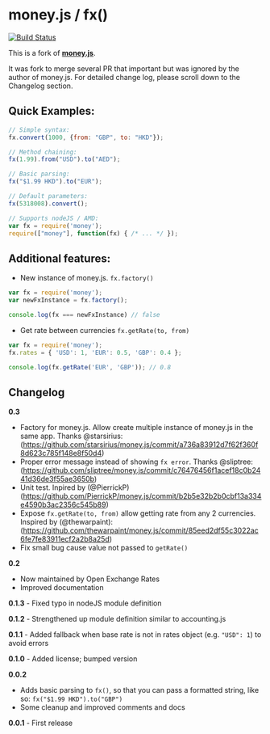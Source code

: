 
# money.js / fx()

[![Build Status](https://travis-ci.org/ducdigital/money.js.svg?branch=master)](https://travis-ci.org/ducdigital/money.js)

This is a fork of **[money.js](http://openexchangerates.github.io/money.js/)**.

It was fork to merge several PR that important but was ignored by the author of money.js.
For detailed change log, please scroll down to the Changelog section.

## Quick Examples:

```javascript
// Simple syntax:
fx.convert(1000, {from: "GBP", to: "HKD"});

// Method chaining:
fx(1.99).from("USD").to("AED");

// Basic parsing:
fx("$1.99 HKD").to("EUR");

// Default parameters:
fx(5318008).convert();

// Supports nodeJS / AMD:
var fx = require('money');
require(["money"], function(fx) { /* ... */ });
```

## Additional features:

- New instance of money.js. `fx.factory()`
```javascript
var fx = require('money');
var newFxInstance = fx.factory();

console.log(fx === newFxInstance) // false
```

- Get rate between currencies `fx.getRate(to, from)`
```javascript
var fx = require('money');
fx.rates = { 'USD': 1, 'EUR': 0.5, 'GBP': 0.4 };

console.log(fx.getRate('EUR', 'GBP')); // 0.8
```

## Changelog
**0.3**
* Factory for money.js. Allow create multiple instance of money.js in the same app. Thanks @starsirius: (https://github.com/starsirius/money.js/commit/a736a83912d7f62f360f8d623c785f148e8f50d4)
* Proper error message instead of showing `fx error`. Thanks @sliptree:  (https://github.com/sliptree/money.js/commit/c76476456f1acef18c0b2441d36de3f55ae3650b)
* Unit test. Inpired by (@PierrickP)(https://github.com/PierrickP/money.js/commit/b2b5e32b2b0cbf13a334e4590b3ac2356c545b89)
* Expose `fx.getRate(to, from)` allow getting rate from any 2 currencies. Inspired by (@thewarpaint): (https://github.com/thewarpaint/money.js/commit/85eed2df55c3022ac6fe7fe83911ecf2a2b8a25d)
* Fix small bug cause value not passed to `getRate()`

**0.2**
* Now maintained by Open Exchange Rates
* Improved documentation

**0.1.3** - Fixed typo in nodeJS module definition

**0.1.2** - Strengthened up module definition similar to accounting.js

**0.1.1** - Added fallback when base rate is not in rates object (e.g. `"USD": 1`) to avoid errors

**0.1.0** - Added license; bumped version

**0.0.2**
* Adds basic parsing to `fx()`, so that you can pass a formatted string, like so: `fx("$1.99 HKD").to("GBP")`
* Some cleanup and improved comments and docs

**0.0.1** - First release
